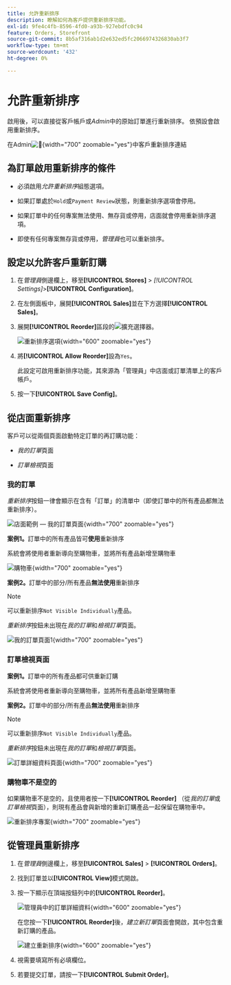 ```yaml
---
title: 允許重新排序
description: 瞭解如何為客戶提供重新排序功能。
exl-id: 9fe4c4fb-8596-4fd0-a93b-927ebdfc0c94
feature: Orders, Storefront
source-git-commit: 8b5af316ab1d2e632ed5fc2066974326830ab3f7
workflow-type: tm+mt
source-wordcount: '432'
ht-degree: 0%

---
```


# 允許重新排序

啟用後，可以直接從客戶帳戶或&#x200B;_Admin_&#x200B;中的原始訂單進行重新排序。 依預設會啟用重新排序。

在Admin![&#128279;](./assets/customer-reorder.png){width="700" zoomable="yes"}中客戶重新排序連結

## 為訂單啟用重新排序的條件

- 必須啟用&#x200B;_允許重新排序_&#x200B;組態選項。

- 如果訂單處於`Hold`或`Payment Review`狀態，則重新排序選項會停用。

- 如果訂單中的任何專案無法使用、無存貨或停用，店面就會停用重新排序選項。

- 即使有任何專案無存貨或停用，_管理員_&#x200B;也可以重新排序。

## 設定以允許客戶重新訂購

1. 在&#x200B;_管理員_&#x200B;側邊欄上，移至&#x200B;**[!UICONTROL Stores]** > _[!UICONTROL Settings]_>**[!UICONTROL Configuration]**。

1. 在左側面板中，展開&#x200B;**[!UICONTROL Sales]**&#x200B;並在下方選擇&#x200B;**[!UICONTROL Sales]**。

1. 展開&#x200B;**[!UICONTROL Reorder]**&#x200B;區段的![擴充選擇器](../assets/icon-display-expand.png)。

   ![重新排序選項](../configuration-reference/sales/assets/sales-reorder.png){width="600" zoomable="yes"}

1. 將&#x200B;**[!UICONTROL Allow Reorder]**&#x200B;設為`Yes`。

   此設定可啟用重新排序功能，其來源為「管理員」中店面或訂單清單上的客戶帳戶。

1. 按一下&#x200B;**[!UICONTROL Save Config]**。

## 從店面重新排序

客戶可以從兩個頁面啟動特定訂單的再訂購功能：

- _我的訂單_&#x200B;頁面

- _訂單檢視_&#x200B;頁面

### 我的訂單

_重新排序_&#x200B;按鈕一律會顯示在含有「訂單」的清單中（即使訂單中的所有產品都無法重新排序）。

![店面範例 — 我的訂單頁面](./assets/my-order-page-view.png){width="700" zoomable="yes"}

**案例1。**&#x200B;訂單中的所有產品皆可&#x200B;**使用**&#x200B;重新排序

系統會將使用者重新導向至購物車，並將所有產品新增至購物車

![購物車](./assets/shopping-cart-page.png){width="700" zoomable="yes"}

**案例2。**&#x200B;訂單中的部分/所有產品&#x200B;**無法使用**&#x200B;重新排序

>[!NOTE]
>
>可以重新排序`Not Visible Individually`產品。

_重新排序_&#x200B;按鈕未出現在&#x200B;_我的訂單_&#x200B;和&#x200B;_檢視訂單_&#x200B;頁面。

![我的訂單頁面1](./assets/my-orders-view-page1.png){width="700" zoomable="yes"}

### 訂單檢視頁面

**案例1。**&#x200B;訂單中的所有產品都可供重新訂購

系統會將使用者重新導向至購物車，並將所有產品新增至購物車

**案例2。**&#x200B;訂單中的部分/所有產品&#x200B;**無法使用**&#x200B;重新排序

>[!NOTE]
>
>可以重新排序`Not Visible Individually`產品。

_重新排序_&#x200B;按鈕未出現在&#x200B;_我的訂單_&#x200B;和&#x200B;_檢視訂單_&#x200B;頁面。

![訂單詳細資料頁面](./assets/order-view-page.png){width="700" zoomable="yes"}

### 購物車不是空的

如果購物車不是空的，且使用者按一下&#x200B;**[!UICONTROL Reorder]** （從&#x200B;_我的訂單_&#x200B;或&#x200B;_訂單檢視_&#x200B;頁面），則現有產品會與新增的重新訂購產品一起保留在購物車中。

![重新排序專案](./assets/shopping-cart-view1.png){width="700" zoomable="yes"}

## 從管理員重新排序

1. 在&#x200B;_管理員_&#x200B;側邊欄上，移至&#x200B;**[!UICONTROL Sales]** > **[!UICONTROL Orders]**。

1. 找到訂單並以&#x200B;**[!UICONTROL View]**&#x200B;模式開啟。

1. 按一下顯示在頂端按鈕列中的&#x200B;**[!UICONTROL Reorder]**。

   ![管理員中的訂單詳細資料](./assets/order-view-admin.png){width="600" zoomable="yes"}

   在您按一下&#x200B;**[!UICONTROL Reorder]**&#x200B;後，_建立新訂單_&#x200B;頁面會開啟，其中包含重新訂購的產品。

   ![建立重新排序](./assets/create-reorder-page.png){width="600" zoomable="yes"}

1. 視需要填寫所有必填欄位。

1. 若要提交訂單，請按一下&#x200B;**[!UICONTROL Submit Order]**。
